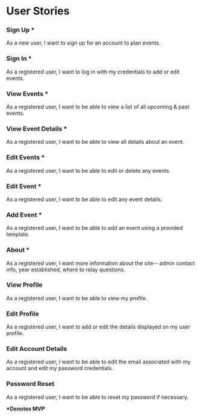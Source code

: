 # User Stories

### Sign Up __*__

As a new user, I want to sign up for an account to plan events.

### Sign In __*__

As a registered user, I want to log in with my credentials to add or edit events.

### View Events __*__
As a registered user, I want to be able to view a list of all upcoming & past events.

### View Event Details __*__
As a registered user, I want to be able to view all details about an event.

### Edit Events __*__
As a registered user, I want to be able to edit or delete any events.

### Edit Event  __*__
As a registered user, I want to be able to edit any event details.

### Add Event __*__
As a registered user, I want to be able to add an event using a provided template.

### About __*__
As a registered user, I want more information about the site-- admin contact info, year established, where to relay 
questions.

### View Profile
As a registered user, I want to be able to view my profile.

### Edit Profile
As a registered user, I want to add or edit the details displayed on my user profile.

### Edit Account Details
As a registered user, I want to be able to edit the email associated with my account and edit my password credentials.

### Password Reset
As a registered user, I want to be able to reset my password if necessary.


__*Denotes MVP__
